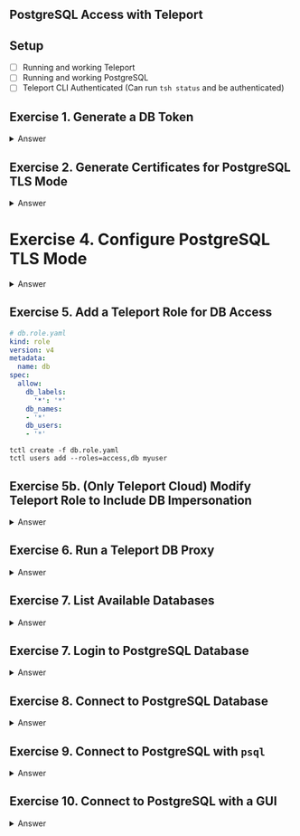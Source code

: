 ## PostgreSQL Access with Teleport

## Setup

- [ ] Running and working Teleport
- [ ] Running and working PostgreSQL
- [ ] Teleport CLI Authenticated (Can run `tsh status` and be authenticated)

## Exercise 1. Generate a DB Token

<details><summary>Answer</summary>
<p>
`tctl tokens add --type=db`
</p>
</details>

## Exercise 2. Generate Certificates for PostgreSQL TLS Mode

<details><summary>Answer</summary>
<p>
`tctl auth sign --format=db --host=postgres --out=server --ttl=2190h`
</p>
</details>

# Exercise 4. Configure PostgreSQL TLS Mode

<details><summary>Answer</summary>
<p>
## Move the Certs

You need to move the certs to a location that the `postgres` user has access to.

`/var/lib/postgresql/12/main` is a solid choice.

Remember to `chown postgres:postgres /var/lib/postgresql/12/main/server*`

You can then add the configuration provided by `tctl auth sign` to the PostgreSQL configuration file:

```
# /etc/postgresql/12/main/postgresql.conf
ssl = on
ssl_cert_file = '/var/lib/postgresql/12/main/server.crt'
ssl_key_file = '/var/lib/postgresql/12/main/server.key'
ssl_ca_file = '/var/lib/postgresql/12/main/server.cas'
```

```
# /etc/postgresql/12/main/pg_hba.conf
hostssl all             all             ::/0                    cert
hostssl all             all             0.0.0.0/0               cert
```
</p>
</details>

## Exercise 5. Add a Teleport Role for DB Access

```yaml
# db.role.yaml
kind: role
version: v4
metadata:
  name: db
spec:
  allow:
    db_labels:
      '*': '*'
    db_names:
    - '*'
    db_users:
    - '*'
```

```shell
tctl create -f db.role.yaml
tctl users add --roles=access,db myuser
```

## Exercise 5b. (Only Teleport Cloud) Modify Teleport Role to Include DB Impersonation

<details><summary>Answer</summary>
<p>
You can modify the Teleport roles via the UI or via the CLI.

## Using the CLI

```shell
tctl get roles > roles.yaml
vim roles.yaml
tctl create -f roles.yaml
```

This is the additional YAML needed to augment a role with the DB impersonation capabilities.

```yaml
allow:
  impersonate:
    users: ["Db"]
    roles: ["Db"]
```

</p>
</details>

## Exercise 6. Run a Teleport DB Proxy

<details><summary>Answer</summary>
<p>
```shell
teleport db start \
   --token=YOUR_TOKEN \
   --ca-pin=YOUR_CA_PIN \
   --auth-server=YOUR_AUTH_SERVER \
   --name=self-hosted-postgres \
   --protocol=postgres \
   --uri=YOUR_POSTGRES_URL_WITH_PORT \
   --labels=hosted=self
```
</p>
</details>


## Exercise 7. List Available Databases

<details><summary>Answer</summary>
<p>
```shell
tctl db ls
```
</p>
</details>

## Exercise 7. Login to PostgreSQL Database

<details><summary>Answer</summary>
<p>
```shell
tsh db login self-hosted-postgres
```
</p>
</details>

## Exercise 8. Connect to PostgreSQL Database

<details><summary>Answer</summary>
<p>
```shell
tsh db connect self-hosted-postgres
```
</p>
</details>

## Exercise 9. Connect to PostgreSQL with `psql`

<details><summary>Answer</summary>
<p>
```shell
tsh db config --format=cmd self-hosted-postgres
```
</p>
</details>

## Exercise 10. Connect to PostgreSQL with a GUI

<details><summary>Answer</summary>
<p>
```shell
tsh proxy db self-hosted-postgres
```
</p>
</details>
